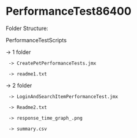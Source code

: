 # PerformanceTest86400

 Folder Structure:
 
 PerformanceTestScripts
 
 -> 1 folder
 
     -> CreatePetPerformanceTests.jmx
     
     -> readme1.txt
   
 -> 2 folder 
 
     -> LoginAndSearchItemPerformanceTest.jmx
     
     -> Readme2.txt
     
     -> response_time_graph_.png
     
     -> summary.csv
